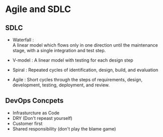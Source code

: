 # Agile and SDLC

## SDLC 

* Waterfall :  
A linear model which flows only in one direction until the maintenance stage, with a single integration and test step.

*  V-model : 
A linear model with testing for each design step

*  Spiral : 
Repeated cycles of identification, design, build, and evaluation

* Agile : 
Short cycles through the steps of requirements, design, development, testing, deployment, and review.


## DevOps Concpets 

* Infrasturcture as Code
* DRY (Don't repeast yourself)
* Customer first
* Shared responsibility (don't play the blame game)

